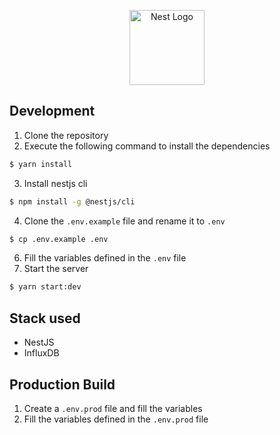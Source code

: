 <p style="text-align: center;">
  <a href="http://nestjs.com/" target="blank"><img src="https://nestjs.com/img/logo-small.svg" width="120" alt="Nest Logo" /></a>
</p>

## Development

1. Clone the repository
2. Execute the following command to install the dependencies
```bash
$ yarn install
```
3. Install nestjs cli
```bash
$ npm install -g @nestjs/cli
```
4. Clone the `.env.example` file and rename it to `.env`
```bash
$ cp .env.example .env
```
6. Fill the variables defined in the `.env` file
7. Start the server
```bash
$ yarn start:dev
```

## Stack used
- NestJS
- InfluxDB

## Production Build
1. Create a `.env.prod` file and fill the variables
2. Fill the variables defined in the `.env.prod` file
